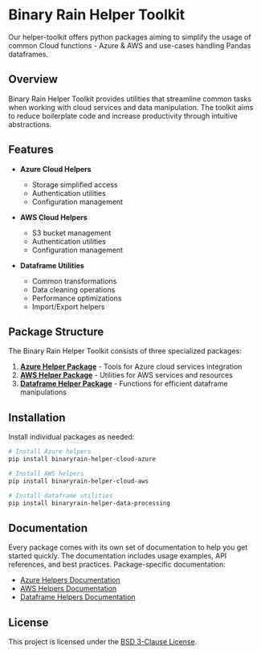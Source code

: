 # Binary Rain Helper Toolkit

Our helper-toolkit offers python packages aiming to simplify the usage of common Cloud functions - Azure & AWS and use-cases handling Pandas dataframes.

## Overview

Binary Rain Helper Toolkit provides utilities that streamline common tasks when working with cloud services and data manipulation. The toolkit aims to reduce boilerplate code and increase productivity through intuitive abstractions.

## Features

- **Azure Cloud Helpers**

  - Storage simplified access
  - Authentication utilities
  - Configuration management

- **AWS Cloud Helpers**

  - S3 bucket management
  - Authentication utilities
  - Configuration management

- **Dataframe Utilities**

  - Common transformations
  - Data cleaning operations
  - Performance optimizations
  - Import/Export helpers

## Package Structure

The Binary Rain Helper Toolkit consists of three specialized packages:

1. **[Azure Helper Package](https://pypi.org/project/binaryrain-helper-cloud-azure/)** - Tools for Azure cloud services integration
2. **[AWS Helper Package](https://pypi.org/project/binaryrain-helper-cloud-aws/)** - Utilities for AWS services and resources
3. **[Dataframe Helper Package](https://pypi.org/project/binaryrain-helper-data-processing/)** - Functions for efficient dataframe manipulations

## Installation

Install individual packages as needed:

```bash
# Install Azure helpers
pip install binaryrain-helper-cloud-azure

# Install AWS helpers
pip install binaryrain-helper-cloud-aws

# Install dataframe utilities
pip install binaryrain-helper-data-processing
```

## Documentation

Every package comes with its own set of documentation to help you get started quickly. The documentation includes usage examples, API references, and best practices.
Package-specific documentation:

- [Azure Helpers Documentation](./packages/binaryrain_helper_cloud_azure/README.md)
- [AWS Helpers Documentation](./packages/binaryrain_helper_cloud_aws/README.md)
- [Dataframe Helpers Documentation](./packages/binaryrain_helper_data_processing/README.md)

## License

This project is licensed under the [BSD 3-Clause License](./LICENSE).
